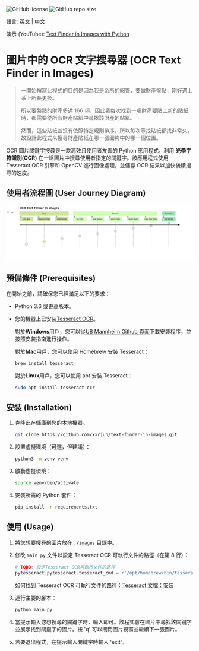 ![GitHub license](https://img.shields.io/github/license/xxrjun/text-finder-in-images) ![GitHub repo size](https://img.shields.io/github/repo-size/xxrjun/text-finder-in-images)

語言: [英文](../README.md) | [中文](translations/README-zh.md)

演示 (YouTube): [Text Finder in Images with Python](https://youtu.be/VXH5HTQ3lSI)

# 圖片中的 OCR 文字搜尋器 (OCR Text Finder in Images)

> 一開始撰寫此程式的目的是因為我是系所的網管，要做財產盤點，剛好遇上系上所長更換。
>
> 所以要盤點的財產多達 166 項，因此我每次找到一項財產要貼上新的貼紙時，都需要從所有財產貼紙中尋找該財產的貼紙。
>
> 然而，這些貼紙並沒有依照特定規則排序，所以每次尋找貼紙都找非常久。
> 故設計此程式來搜尋財產貼紙在哪一張圖片中的哪一個位置。

OCR 圖片關鍵字搜尋是一款高效且使用者友善的 Python 應用程式，利用 **光學字符識別(OCR)** 在一組圖片中搜尋使用者指定的關鍵字。該應用程式使用 Tesseract OCR 引擎和 OpenCV 進行圖像處理，並儲存 OCR 結果以加快後續搜尋的速度。

## 使用者流程圖 (User Journey Diagram)

![使用者流程圖](../user-journey-diagram.png)

## 預備條件 (Prerequisites)

在開始之前，請確保您已經滿足以下的要求：

- Python 3.6 或更高版本。
- 您的機器上已安裝[Tesseract OCR](https://github.com/tesseract-ocr/tesseract)。

  對於**Windows**用戶，您可以從[UB Mannheim Github 頁面](https://github.com/UB-Mannheim/tesseract/wiki)下載安裝程序，並按照安裝指南進行操作。

  對於**Mac**用戶，您可以使用 Homebrew 安裝 Tesseract：

  ```bash
  brew install tesseract
  ```

  對於**Linux**用戶，您可以使用 apt 安裝 Tesseract：

  ```bash
  sudo apt install tesseract-ocr
  ```

## 安裝 (Installation)

1. 克隆此存儲庫到您的本地機器。

   ```bash
   git clone https://github.com/xxrjun/text-finder-in-images.git
   ```

2. 設置虛擬環境（可選，但建議）：

   ```bash
   python3 -m venv venv
   ```

3. 啟動虛擬環境：

   ```bash
   source venv/bin/activate
   ```

4. 安裝所需的 Python 套件：

   ```bash
   pip install -r requirements.txt
   ```

## 使用 (Usage)

1. 將您想要搜尋的圖片放在 `./images` 目錄中。
2. 修改 `main.py` 文件以設定 Tesseract OCR 可執行文件的路徑（在第 8 行）：

   ```python
   # TODO: 設定Tesseract OCR可執行文件的路徑
   pytesseract.pytesseract.tesseract_cmd = r'/opt/homebrew/bin/tesseract'
   ```

   如何找到 Tesseract OCR 可執行文件的路徑：[Tesseract 文檔：安裝](https://tesseract-ocr.github.io/tessdoc/Installation.html)

3. 運行主要的腳本：

   ```bash
   python main.py
   ```

4. 當提示輸入您想搜尋的關鍵字時，輸入即可。該程式會在圖片中尋找該關鍵字並展示找到關鍵字的圖片。按 'q' 可以關閉圖片視窗並繼續下一張圖片。

5. 若要退出程式，在提示輸入關鍵字時輸入 'exit'。
